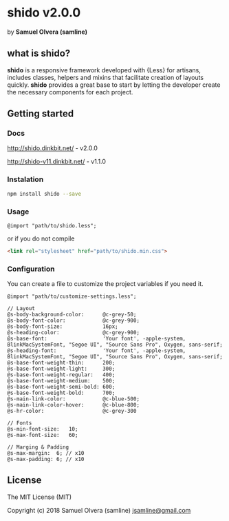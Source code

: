 # shido v2.0.0
by  **Samuel Olvera (samline)**

## what is shido?
**shido** is a responsive framework developed with {Less} for artisans, includes classes, helpers and mixins that facilitate creation of layouts quickly. **shido** provides a great base to start by letting the developer create the necessary components for each project.

## Getting started

### Docs
<http://shido.dinkbit.net/> - v2.0.0

<http://shido-v11.dinkbit.net/> - v1.1.0


### Instalation
```bash
npm install shido --save
```

### Usage
```less
@import "path/to/shido.less";
```
or if you do not compile

```html
<link rel="stylesheet" href="path/to/shido.min.css">
```

### Configuration
You can create a file to customize the project variables if you need it.

```less
@import "path/to/customize-settings.less";
```

```less
// Layout
@s-body-background-color:      @c-grey-50;
@s-body-font-color:            @c-grey-900;
@s-body-font-size:             16px;
@s-heading-color:              @c-grey-900;
@s-base-font:                  'Your font', -apple-system, BlinkMacSystemFont, "Segoe UI", "Source Sans Pro", Oxygen, sans-serif;
@s-heading-font:               'Your font', -apple-system, BlinkMacSystemFont, "Segoe UI", "Source Sans Pro", Oxygen, sans-serif;
@s-base-font-weight-thin:      200;
@s-base-font-weight-light:     300;
@s-base-font-weight-regular:   400;
@s-base-font-weight-medium:    500;
@s-base-font-weight-semi-bold: 600;
@s-base-font-weight-bold:      700;
@s-main-link-color:            @c-blue-500;
@s-main-link-color-hover:      @c-blue-800;
@s-hr-color:                   @c-grey-300

// Fonts
@s-min-font-size:   10;
@s-max-font-size:   60;

// Marging & Padding
@s-max-margin:  6; // x10
@s-max-padding: 6; // x10

```

## License
The MIT License (MIT)

Copyright (c) 2018 Samuel Olvera (samline) <jsamline@gmail.com>
